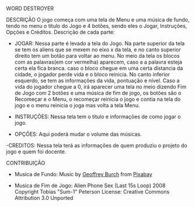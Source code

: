 WORD DESTROYER

DESCRIÇÃO
O jogo começa com uma tela de Menu e uma música de fundo, tendo no menu o titulo do Jogo e 4 botões, sendo eles o Jogar, Instruções, Opções e Créditos. Descrição de cada parte: 

- JOGAR: Nessa parte é levado a tela do Jogo. Na parte superior da tela se tem os aliens que se mexem no eixo x da tela, e no canto superior direito tem um botão para voltar ao menu.
No meio da tela os blocos com as palavras(em cor vermelha) aparecem, caso a a palavra esteja certa ela fica branca. caso o bloco chegue em uma certa distancia da cidade, o jogador perde
vida e o bloco reinicia. No canto inferior esquerdo, se tem as informações da vida, pontuação e nível. Caso a vida do jogador chegue a 0, irá aparecer uma tela no meio dizendo Fim de Jogo com 2
botões e uma música de fim de jogo, os botões são o Recomeçar e o Menu, o recomeçar reinicia o jogo e contia na tela do jogo e o menu reinicia o joga mas volta a tela Menu. 

- INSTRUÇÕES: Nessa tela tem o título e informações de como jogar o jogo. 

- OPÇÕES: Aqui poderá mudar o volume das músicas. 

-CREDITOS: Nessa tela terá as informações de quem produziu o projeto do jogo e quem foi docente.

CONTRIBUIÇÃO

- Musica de Fundo:  Music by <a href="https://pixabay.com/pt/users/geoffreyburch-5739114/?utm_source=link-attribution&utm_medium=referral&utm_campaign=music&utm_content=22045">Geoffrey Burch</a> from <a href="https://pixabay.com/music//?utm_source=link-attribution&utm_medium=referral&utm_campaign=music&utm_content=22045">Pixabay</a>

- Musica de Fim de Jogo:
Alien Phone Sex (Last 15s Loop) 2008 Copyright Tobias "Sum-1" Peterson License: Creative Commons Attribution 3.0 Unported
